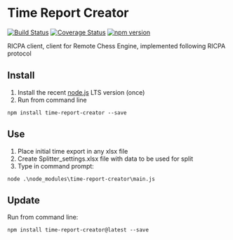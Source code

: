 # Time Report Creator
[![Build Status](https://api.travis-ci.com/Scorpibear/time-report-creator.svg?branch=main)](https://www.travis-ci.com/github/Scorpibear/time-report-creator)
[![Coverage Status](https://codecov.io/gh/Scorpibear/time-report-creator/branch/main/graph/badge.svg)](https://codecov.io/gh/Scorpibear/time-report-creator)
[![npm version](https://badge.fury.io/js/time-report-creator.svg)](https://www.npmjs.com/package/time-report-creator)

RICPA client, client for Remote Chess Engine, implemented following RICPA protocol

## Install
1. Install the recent [node.js](https://nodejs.org/en/) LTS version (once)
2. Run from command line
```
npm install time-report-creator --save
```

## Use
1. Place initial time export in any xlsx file
2. Create Splitter_settings.xlsx file with data to be used for split
3. Type in command prompt:
```
node .\node_modules\time-report-creator\main.js
```

## Update
Run from command line:
```
npm install time-report-creator@latest --save
```
